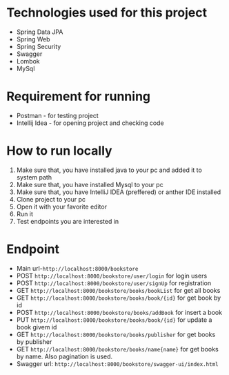 <h1>Technologies used for this project</h1>
<ul>
  <li>Spring Data JPA</li>
  <li>Spring Web</li>
  <li>Spring Security</li>
  <li>Swagger</li>
  <li>Lombok</li>
  <li>MySql</li>
</ul>

<h1>Requirement for running</h1>
<ul>
<li>Postman - for testing project</1li>
<li>Intellij Idea - for opening project and checking code</li>
</ul>

<h1>How to run locally</h1>
<ol>
  <li>Make sure that, you have installed java to your pc and added it to system path</li>
  <li>Make sure that, you have installed Mysql to your pc</li>
  <li>Make sure that, you have IntelliJ IDEA (preffered) or anther IDE installed</li>
  <li>Clone project to your pc</li>
  <li>Open it with your favorite editor</li>
  <li>Run it</li>
  <li>Test endpoints you are interested in</li>
</ol>
 
 <h1>Endpoint</h1>
 <ul>
  <li>Main url-<code>http://localhost:8000/bookstore</code></li>
  <li>POST <code>http://localhost:8000/bookstore/user/login</code> for login users</li>
  <li>POST <code>http://localhost:8000/bookstore/user/signUp</code> for registration</li>
  <li>GET <code>http://localhost:8000/bookstore/books/bookList</code> for get all books</li>
  <li>GET <code>http://localhost:8000/bookstore/books/book/{id}</code> for get book by id</li>
  <li>POST <code>http://localhost:8000/bookstore/books/addBook</code> for insert a book</li>
  <li>PUT <code>http://localhost:8000/bookstore/books/book/{id}</code> for update a book givem id</li>
  <li>GET <code>http://localhost:8000/bookstore/books/publisher</code> for get books by publisher</li>
  <li>GET <code>http://localhost:8000/bookstore/books/name{name}</code> for get books by name. Also pagination is used.</li>
  <li>Swagger url: <code>http://localhost:8000/bookstore/swagger-ui/index.html</code></li>  
 </ul>



